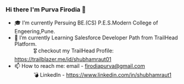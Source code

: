 ### Hi there I'm Purva Firodia 👋

- 🎓 I’m currently Persuing BE.(CS) P.E.S.Modern College of Engeering,Pune.<br>
- 🚀 I’m currently Learning Salesforce Developer Path from TrailHead Platform. <br>
      &nbsp;&nbsp;&nbsp;&nbsp;&nbsp;&nbsp;&nbsp;&nbsp;&nbsp;&nbsp;&nbsp;&nbsp;   🎖️ checkout my TrailHead Profile: https://trailblazer.me/id/shubhamraut01
- 📫 How to reach me: email - firodiapurva@gmail.com <br>
            &nbsp;&nbsp;&nbsp;&nbsp;&nbsp;&nbsp;&nbsp;&nbsp;&nbsp;&nbsp;&nbsp;&nbsp;          💣 LinkedIn - https://www.linkedin.com/in/shubhamraut1
